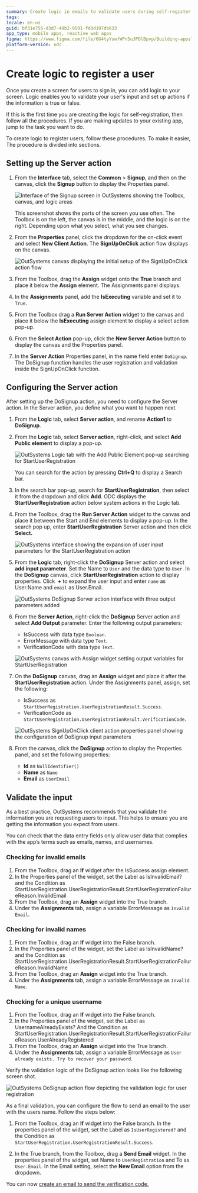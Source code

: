 ```yaml
---
summary: Create logic in emails to validate users during self-register.
tags:
locale: en-us
guid: bf31e755-d3d7-49b2-9591-fd0d197db633
app_type: mobile apps, reactive web apps
figma: https://www.figma.com/file/6G4tyYswfWPn5uJPDlBpvp/Building-apps?type=design&node-id=3208%3A22075&t=ZwHw8hXeFhwYsO5V-1
platform-version: odc
---
```

# Create logic to register a user

Once you create a screen for users to sign in, you can add logic to your screen. Logic enables you to validate your user's input and set up actions if the information is true or false.

If this is the first time you are creating the logic for self-registration, then follow all the procedures. If you are making updates to your existing app, jump to the task you want to do.
  
To create logic to register users, follow these procedures. To make it easier, The procedure is divided into sections.

## Setting up the Server action

1. From the **Interface** tab, select the **Common** > **Signup**, and then on the canvas, click the **Signup** button to display the Properties panel.

    ![Interface of the Signup screen in OutSystems showing the Toolbox, canvas, and logic areas](images/signup-screen-odcs.png "Signup Screen Interface")

    <div class="info" markdown="1">

    This screenshot shows the parts of the screen you use often. The Toolbox is on the left, the canvas is in the middle, and the logic is on the right. Depending upon what you select, what you see changes.

    </div>

1. From the **Properties** panel, click the dropdown for the on-click event and select **New Client Action**. The **SignUpOnClick** action flow displays on the canvas.

    ![OutSystems canvas displaying the initial setup of the SignUpOnClick action flow](images/starting-signup-flow-odcs.png "Initializing Signup Flow")

1. From the Toolbox, drag the **Assign** widget onto the **True** branch and place it below the **Assign** element. The Assignments panel displays.
1. In the **Assignments** panel, add the **IsExecuting** variable and set it to `True`.
1. From the Toolbox drag a **Run Server Action** widget to the canvas and place it below the **IsExecuting** assign element to display a select action pop-up.
1. From the **Select Action** pop-up, click the **New Server Action** button to display the canvas and the Properties panel.
1. In the **Server Action** Properties panel, in the name field enter `DoSignup`. The DoSignup function handles the user registration and validation inside the SignUpOnClick function.

## Configuring the Server action

After setting up the DoSignup action, you need to configure the Server action. In the Server action, you define what you want to happen next.

1. From the **Logic** tab, select **Server action**, and rename **Action1** to **DoSignup**.

1. From the **Logic** tab, select **Server action**, right-click, and select **Add Public element** to display a pop-up.

    ![OutSystems Logic tab with the Add Public Element pop-up searching for StartUserRegistration](images/add-public-element-odcs.png "Adding a Public Element")

    <div class="info" markdown="1">

    You can search for the action by pressing **Ctrl+Q** to display a Search bar.

    </div>

1. In the search bar pop-up, search for **StartUserRegistration**, then select it from the dropdown and click **Add**. ODC displays the **StartUserRegistration** action below system actions in the Logic tab.
1. From the Toolbox, drag the **Run Server Action** widget to the canvas and place it between the Start and End elements to display a pop-up. In the search pop up, enter **StartUserRegistration** Server action and then click **Select.**
  
    ![OutSystems interface showing the expansion of user input parameters for the StartUserRegistration action](images/expand-user-input-parameter-odcs.png "Expanding User Input Parameters")

1. From the **Logic** tab, right-click the **DoSignup** Server action and select **add input parameter**. Set the Name to `User` and the data type to `User`. In the **DoSignup** canvas, click **StartUserRegistration** action to display properties. Click  **+** to expand the user input and enter `name` as User.Name and `email` as User.Email.

    ![OutSystems DoSignup Server action interface with three output parameters added](images/output-paraments-signup-odcs.png "Output Parameters Configuration")

1. From the **Server Action**, right-click the **DoSignup** Server action and select **Add Output** parameter. Enter the following output parameters:
    * IsSuccess with data type `Boolean`.
    * ErrorMessage with data type `Text`.
    * VerificationCode with data type `Text`.

    ![OutSystems canvas with Assign widget setting output variables for StartUserRegistration](images/star-user-registration-variables-output-odcs.png "Setting Output Variables for User Registration")

1. On the **DoSignup** canvas, drag an **Assign** widget and place it after the **StartUserRegistration** action. Under the Assignments panel, assign, set the following:
    * IsSuccess as `StartUserRegistration.UserRegistrationResult.Success`.
    * VerificationCode as `StartUserRegistration.UserRegistrationResult.VerificationCode`.

    ![OutSystems SignUpOnClick client action properties panel showing the configuration of DoSignup input parameters](images/signup-dosignup-input-parameters-odcs.png "Configuring DoSignup Input Parameters")

1. From the canvas, click the **DoSignup** action to display the Properties panel, and set the following properties:

    * **Id** as `NullIdentifier()`
    * **Name** as `Name`
    * **Email** as `UserEmail`

## Validate the input

As a best practice, OutSystems recommends that you validate the information you are requesting users to input. This helps to ensure you are getting the information you expect from users.

You can check that the data entry fields only allow user data that complies with the app’s terms such as emails, names, and usernames.

### Checking for invalid emails

1. From the Toolbox, drag an **If** widget after the IsSuccess assign element.
1. In the Properties panel of the widget, set the Label as IsInvalidEmail? and the Condition as StartUserRegistration.UserRegistrationResult.StartUserRegistrationFailureReason.InvalidEmail
1. From the Toolbox, drag an **Assign** widget into the True branch.
1. Under the **Assignments** tab, assign a variable ErrorMessage as `Invalid Email`.

### Checking for invalid names

1. From the Toolbox, drag an **If** widget into the False branch.
1. In the Properties panel of the widget, set the Label as IsInvalidName? and the Condition as StartUserRegistration.UserRegistrationResult.StartUserRegistrationFailureReason.InvalidName
1. From the Toolbox, drag an **Assign** widget into the True branch.
1. Under the **Assignments** tab, assign a variable ErrorMessage as `Invalid Name`.

### Checking for a unique username

1. From the Toolbox, drag an **If** widget into the False branch.
1. In the Properties panel of the widget, set the Label as UsernameAlreadyExists? And the Condition as StartUserRegistration.UserRegistrationResult.StartUserRegistrationFailureReason.UserAlreadyRegistered
1. From the Toolbox, drag an **Assign** widget into the True branch.
1. Under the **Assignments** tab, assign a variable ErrorMessage as `User already exists. Try to recover your password`.

Verify the validation logic of the DoSignup action looks like the following screen shot.

![OutSystems DoSignup action flow depicting the validation logic for user registration](images/start-user-registration-validations-odcs.png "User Registration Validation Logic")

As a final validation, you can configure the flow to send an email to the user with the users name. Follow the steps below:

1. From the Toolbox, drag an **If** widget into the False branch. In the properties panel of the widget, set the Label as `IsUserRegistered?` and the Condition as `StartUserRegistration.UserRegistrationResult.Success`.

1. In the True branch, from the Toolbox, drag a **Send Email** widget. In the properties panel of the widget, set Name to `UserRegistration` and To as `User.Email`. In the Email setting, select the **New Email** option from the dropdown.

You can now [create an email to send the verification code.](email.md)

